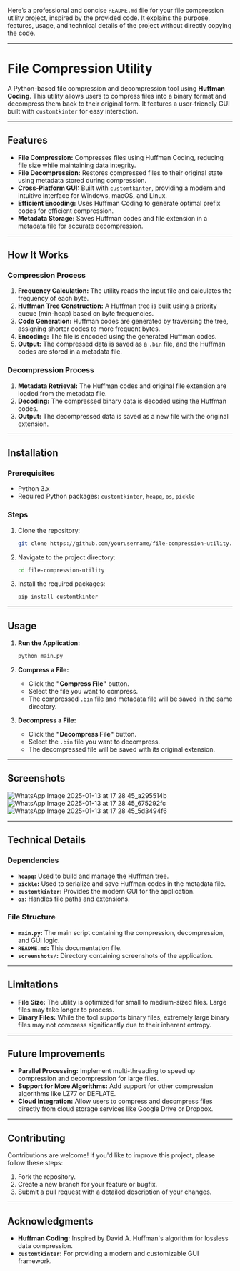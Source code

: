 Here’s a professional and concise `README.md` file for your file compression utility project, inspired by the provided code. It explains the purpose, features, usage, and technical details of the project without directly copying the code.

---

# File Compression Utility

A Python-based file compression and decompression tool using **Huffman Coding**. This utility allows users to compress files into a binary format and decompress them back to their original form. It features a user-friendly GUI built with `customtkinter` for easy interaction.

---

## Features

- **File Compression:** Compresses files using Huffman Coding, reducing file size while maintaining data integrity.
- **File Decompression:** Restores compressed files to their original state using metadata stored during compression.
- **Cross-Platform GUI:** Built with `customtkinter`, providing a modern and intuitive interface for Windows, macOS, and Linux.
- **Efficient Encoding:** Uses Huffman Coding to generate optimal prefix codes for efficient compression.
- **Metadata Storage:** Saves Huffman codes and file extension in a metadata file for accurate decompression.

---

## How It Works

### Compression Process
1. **Frequency Calculation:** The utility reads the input file and calculates the frequency of each byte.
2. **Huffman Tree Construction:** A Huffman tree is built using a priority queue (min-heap) based on byte frequencies.
3. **Code Generation:** Huffman codes are generated by traversing the tree, assigning shorter codes to more frequent bytes.
4. **Encoding:** The file is encoded using the generated Huffman codes.
5. **Output:** The compressed data is saved as a `.bin` file, and the Huffman codes are stored in a metadata file.

### Decompression Process
1. **Metadata Retrieval:** The Huffman codes and original file extension are loaded from the metadata file.
2. **Decoding:** The compressed binary data is decoded using the Huffman codes.
3. **Output:** The decompressed data is saved as a new file with the original extension.

---

## Installation

### Prerequisites
- Python 3.x
- Required Python packages: `customtkinter`, `heapq`, `os`, `pickle`

### Steps
1. Clone the repository:
   ```bash
   git clone https://github.com/yourusername/file-compression-utility.git
   ```
2. Navigate to the project directory:
   ```bash
   cd file-compression-utility
   ```
3. Install the required packages:
   ```bash
   pip install customtkinter
   ```

---

## Usage

1. **Run the Application:**
   ```bash
   python main.py
   ```
2. **Compress a File:**
   - Click the **"Compress File"** button.
   - Select the file you want to compress.
   - The compressed `.bin` file and metadata file will be saved in the same directory.

3. **Decompress a File:**
   - Click the **"Decompress File"** button.
   - Select the `.bin` file you want to decompress.
   - The decompressed file will be saved with its original extension.

---

## Screenshots

![WhatsApp Image 2025-01-13 at 17 28 45_a295514b](https://github.com/user-attachments/assets/6fdb996e-b75a-42a7-b7a3-0e998c085888)
![WhatsApp Image 2025-01-13 at 17 28 45_675292fc](https://github.com/user-attachments/assets/55c5d36c-3cb3-4ec3-9a3b-a37c940ebb1a)
![WhatsApp Image 2025-01-13 at 17 28 45_5d3494f6](https://github.com/user-attachments/assets/bf35f726-ccd5-4386-add8-ca908ba50073)


---

## Technical Details

### Dependencies
- **`heapq`:** Used to build and manage the Huffman tree.
- **`pickle`:** Used to serialize and save Huffman codes in the metadata file.
- **`customtkinter`:** Provides the modern GUI for the application.
- **`os`:** Handles file paths and extensions.

### File Structure
- **`main.py`:** The main script containing the compression, decompression, and GUI logic.
- **`README.md`:** This documentation file.
- **`screenshots/`:** Directory containing screenshots of the application.

---

## Limitations
- **File Size:** The utility is optimized for small to medium-sized files. Large files may take longer to process.
- **Binary Files:** While the tool supports binary files, extremely large binary files may not compress significantly due to their inherent entropy.

---

## Future Improvements
- **Parallel Processing:** Implement multi-threading to speed up compression and decompression for large files.
- **Support for More Algorithms:** Add support for other compression algorithms like LZ77 or DEFLATE.
- **Cloud Integration:** Allow users to compress and decompress files directly from cloud storage services like Google Drive or Dropbox.

---

## Contributing

Contributions are welcome! If you'd like to improve this project, please follow these steps:
1. Fork the repository.
2. Create a new branch for your feature or bugfix.
3. Submit a pull request with a detailed description of your changes.

---

## Acknowledgments

- **Huffman Coding:** Inspired by David A. Huffman's algorithm for lossless data compression.
- **`customtkinter`:** For providing a modern and customizable GUI framework.
